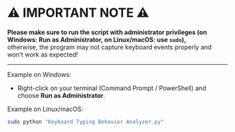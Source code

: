 # ⚠️ IMPORTANT NOTE ⚠️

**Please make sure to run the script with administrator privileges (on Windows: Run as Administrator, on Linux/macOS: use `sudo`),**  
otherwise, the program may not capture keyboard events properly and won’t work as expected!

---

Example on Windows:  
- Right-click on your terminal (Command Prompt / PowerShell) and choose **Run as Administrator**.  

Example on Linux/macOS:  
```bash
sudo python "Keyboard Typing Behavior Analyzer.py"
